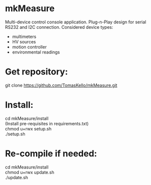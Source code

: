 # mkMeasure
Multi-device control console application. Plug-n-Play design for serial RS232 and I2C connection. Considered device types:  
- multimeters
- HV sources 
- motion controller 
- environmental readings

# Get repository: 
git clone https://github.com/TomasKello/mkMeasure.git

# Install:  
cd mkMeasure/install  
(Install pre-requisites in requirements.txt)  
chmod u+rwx setup.sh  
./setup.sh  

# Re-compile if needed:  
cd mkMeasure/install  
chmod u+rwx update.sh  
./update.sh  
